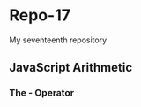# Repo-17
My seventeenth repository

<!DOCTYPE html>
<html>
<body>

<h2>JavaScript Arithmetic</h2>
<h3>The - Operator</h3>

<p id="demo"></p>

<script>
let x = 5;
let y = 2;
let z = x - y;
document.getElementById("demo").innerHTML = z;
</script>

</body>
</html>
